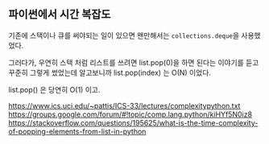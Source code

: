 ## 파이썬에서 시간 복잡도


기존에 스택이나 큐를 써야되는 일이 있으면 왠만해서는 <code>collections.deque</code>을 사용했었다.

그러다가, 우연히 스택 처럼 리스트를 쓰려면 list.pop(0)을 하면 된다는 이야기를 듣고 꾸준히 그렇게 썼었는데 알고보니까 list.pop(index) 는  O(N) 이었다.

list.pop() 은 당연히 O(1) 이고.


https://www.ics.uci.edu/~pattis/ICS-33/lectures/complexitypython.txt
https://groups.google.com/forum/#!topic/comp.lang.python/kiHYf5N0iz8
https://stackoverflow.com/questions/195625/what-is-the-time-complexity-of-popping-elements-from-list-in-python
